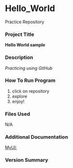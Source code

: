 # Hello_World
Practice Repository
### Project Title
**Hello World sample**
### Description
*Practicing using GitHub*
### How To Run Program
1. click on repository
2. explore
3. enjoy!
### Files Used
N/A
### Additional Documentation
[MyUI:](https://myui.uiowa.edu/my-ui/home.page)
### Version Summary
